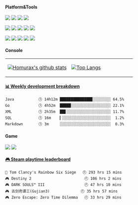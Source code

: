 <!--
**homurax/homurax** is a ✨ _special_ ✨ repository because its `README.md` (this file) appears on your GitHub profile.

Here are some ideas to get you started:

- 🔭 I’m currently working on ...
- 🌱 I’m currently learning ...
- 👯 I’m looking to collaborate on ...
- 🤔 I’m looking for help with ...
- 💬 Ask me about ...
- 📫 How to reach me: ...
- 😄 Pronouns: ...
- ⚡ Fun fact: ...
-->

#### Platform&Tools

[![](https://img.shields.io/badge/Windows-10-2376bc?style=flat-square&logo=windows&logoColor=ffffff)](https://www.microsoft.com/windows/get-windows-10)
[![](https://img.shields.io/badge/CentOS-7-2376bc?style=flat-square&logo=centos&logoColor=ffffff)](https://www.centos.org/download/)
[![](https://img.shields.io/badge/IDE-IntelliJ%20IDEA-blue?style=flat-square&logo=IntelliJ-IDEA)](https://www.jetbrains.com/idea/)
[![](https://img.shields.io/badge/IDE-Android%20Studio-blue?style=flat-square&logo=Android-Studio)](https://developer.android.com/studio)

[![](https://img.shields.io/badge/-Java-b07219?style=flat-square&logo=java&logoColor=white)](https://www.java.com/)
[![](https://img.shields.io/badge/-Kotlin-ff722c?style=flat-square&logo=kotlin&logoColor=white)](https://kotlinlang.org/)
[![](https://img.shields.io/badge/-Python-2b5b84?style=flat-square&logo=python&logoColor=white)](https://www.python.org/)
[![](https://img.shields.io/badge/-JavaScript-f1e05a?style=flat-square&logo=javascript&logoColor=white)](https://www.ecma-international.org/)
[![](https://img.shields.io/badge/-TypeScript-0074c1?style=flat-square&logo=typescript&logoColor=white)](https://www.typescriptlang.org/)

[![](https://img.shields.io/badge/-Git-f14e32?style=flat-square&logo=git&logoColor=white)](https://git-scm.com/)
[![](https://img.shields.io/badge/-Subversion-93b0da?style=flat-square&logo=subversion&logoColor=white)](https://subversion.apache.org/)
[![](https://img.shields.io/badge/-Vue.js-4fc08d?style=flat-square&logo=vue.js&logoColor=ffffff)](https://vuejs.org/)
[![](https://img.shields.io/badge/-Node.js-43853d?style=flat-square&logo=node.js&logoColor=ffffff)](https://nodejs.org/)
[![](https://img.shields.io/badge/-Nginx-269539?style=flat-square&logo=nginx&logoColor=ffffff)](https://nginx.org/)

#### Console

<table>
<tr>
<td valign="top" width="50%">

[![Homurax's github stats](https://github-readme-stats.homurax.vercel.app/api?username=homurax&show_icons=true&theme=tokyonight)](https://github.com/homurax/github-readme-stats)

</td>
<td valign="top" width="50%">

[![Top Langs](https://github-readme-stats.homurax.vercel.app/api/top-langs/?username=homurax&theme=cobalt&layout=compact)](https://github.com/homurax/github-readme-stats)

</td>
</tr>
</table>

<!-- waka-box start -->
#### <a href="https://gist.github.com/63abd100d0f5dc68d525abb80612181c" target="_blank">📊 Weekly development breakdown</a>
```text
Java           🕓 14h12m ██████████████▊░░░░░░░░ 64.5%
Go             🕓 4h52m  █████░░░░░░░░░░░░░░░░░░ 22.1%
XML            🕓 2h35m  ██▋░░░░░░░░░░░░░░░░░░░░ 11.7%
SQL            🕓 16m    ▎░░░░░░░░░░░░░░░░░░░░░░  1.2%
Markdown       🕓 3m     ░░░░░░░░░░░░░░░░░░░░░░░  0.3%
```
<!-- Powered by https://github.com/YouEclipse/waka-box-go . -->
<!-- waka-box end -->

#### Game

![](https://img.shields.io/badge/-Nintendo%20Switch-e60012?style=flat-square&logo=nintendo%20switch&logoColor=ffffff)
![](https://img.shields.io/badge/Steam-171a21?style=flat-square&logo=steam&logoColor=ffffff)

<!-- steam-box start -->
#### <a href="https://gist.github.com/c2ca1c7de88d5f83b033aa02fa4a82a1" target="_blank">🎮 Steam playtime leaderboard</a>
```text
🔫 Tom Clancy's Rainbow Six Siege   🕘 293 hrs 15 mins
🎮 Destiny 2                        🕘 106 hrs 2 mins
🎮 DARK SOULS™ III                  🕘 47 hrs 10 mins
🎮 古剑奇谭三(Gujian3)              🕘 35 hrs 57 mins
🎮 Zero Escape: Zero Time Dilemma   🕘 33 hrs 29 mins
```
<!-- Powered by https://github.com/YouEclipse/steam-box . -->
<!-- steam-box end -->


